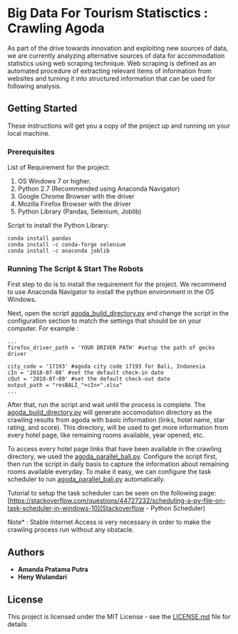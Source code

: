 # Big Data For Tourism Statisctics : Crawling Agoda

As part of the drive towards innovation and exploiting new sources of data, we are currently analyzing alternative sources of data for accommodation statistics using web scraping technique. Web scraping is defined as an automated procedure of extracting relevant items of information from websites and turning it into structured information that can be used for following analysis.

## Getting Started

These instructions will get you a copy of the project up and running on your local machine. 

### Prerequisites

List of Requirement for the project:
1. OS Windows 7 or higher.
2. Python 2.7 (Recommended using Anaconda Navigator)
3. Google Chrome Browser with the driver
4. Mozilla Firefox Browser with the driver
5. Python Library (Pandas, Selenium, Joblib)

Script to install the Python Library:
```
conda install pandas
conda install -c conda-forge selenium
conda install -c anaconda joblib
```

### Running The Script & Start The Robots

First step to do is to install the requirement for the project. We recommend to use Anaconda Navigator to install the python environment in the OS Windows. 

Next, open the script [agoda_build_directory.py](agoda_build_directory.py) and change the script in the configuration section to match the settings that should be on your computer.
For example :
```
...
firefox_driver_path = 'YOUR DRIVER PATH' #setup the path of gecko driver

city_code = '17193' #agoda city code 17193 for Bali, Indonesia
cIn = '2018-07-08' #set the default check-in date 
cOut = '2018-07-09' #set the default check-out date
output_path = "resBALI_"+cIn+".xlsx"
...
```
After that, run the script and wait until the process is complete. The [agoda_build_directory.py](agoda_build_directory.py) will generate accomodation directory as the crawling results from agoda with basic information (links, hotel name, star rating, and score). This directory, will be used to get more information from every hotel page, like remaining rooms available, year opened, etc.

To access every hotel page links that have been available in the crawling directory, we used  the [agoda_parallel_bali.py](agoda_parallel_bali.py). Configure the script first, then run the script in daily basis to capture the information about remaining rooms available everyday. To make it easy, we can configure the task scheduler to run [agoda_parallel_bali.py](agoda_parallel_bali.py) automatically.

Tutorial to setup the task scheduler can be seen on the following page:
[https://stackoverflow.com/questions/44727232/scheduling-a-py-file-on-task-scheduler-in-windows-10](Stackoverflow - Python Scheduler)

Note* :
Stable Internet Access is very necessary in order to make the crawling process run without any obstacle.

## Authors

* **Amanda Pratama Putra**
* **Heny Wulandari** 

## License

This project is licensed under the MIT License - see the [LICENSE.md](LICENSE.md) file for details

